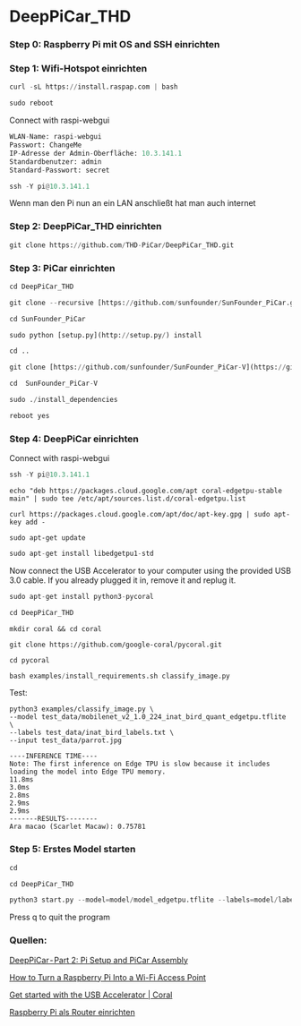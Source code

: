 # DeepPiCar_THD
### Step 0: Raspberry Pi mit OS and SSH einrichten

### Step 1: Wifi-Hotspot einrichten

```python
curl -sL https://install.raspap.com | bash
```

```python
sudo reboot
```

Connect with raspi-webgui

```python
WLAN-Name: raspi-webgui
Passwort: ChangeMe
IP-Adresse der Admin-Oberfläche: 10.3.141.1
Standardbenutzer: admin
Standard-Passwort: secret
```

```python
ssh -Y pi@10.3.141.1
```

Wenn man den Pi nun an ein LAN anschließt hat man auch internet

### Step 2: DeepPiCar_THD einrichten

```python
git clone https://github.com/THD-PiCar/DeepPiCar_THD.git
```

### Step 3: PiCar einrichten

```python
cd DeepPiCar_THD
```

```python
git clone --recursive [https://github.com/sunfounder/SunFounder_PiCar.git](https://github.com/sunfounder/SunFounder_PiCar.git)
```

```python
cd SunFounder_PiCar
```

```python
sudo python [setup.py](http://setup.py/) install
```

```python
cd ..
```

```python
git clone [https://github.com/sunfounder/SunFounder_PiCar-V](https://github.com/sunfounder/SunFounder_PiCar-V) -b V3.0
```

```python
cd  SunFounder_PiCar-V
```

```python
sudo ./install_dependencies
```

```python
reboot yes
```

### Step 4: DeepPiCar einrichten

Connect with raspi-webgui

```python
ssh -Y pi@10.3.141.1
```

```
echo "deb https://packages.cloud.google.com/apt coral-edgetpu-stable main" | sudo tee /etc/apt/sources.list.d/coral-edgetpu.list

curl https://packages.cloud.google.com/apt/doc/apt-key.gpg | sudo apt-key add -

sudo apt-get update
```

```python
sudo apt-get install libedgetpu1-std
```

Now connect the USB Accelerator to your computer using the provided USB 3.0 cable. If you already plugged it in, remove it and replug it.

```python
sudo apt-get install python3-pycoral
```

```python
cd DeepPiCar_THD
```

```
mkdir coral && cd coral

git clone https://github.com/google-coral/pycoral.git

cd pycoral
```

```python
bash examples/install_requirements.sh classify_image.py
```

Test:

```
python3 examples/classify_image.py \
--model test_data/mobilenet_v2_1.0_224_inat_bird_quant_edgetpu.tflite \
--labels test_data/inat_bird_labels.txt \
--input test_data/parrot.jpg
```

```
----INFERENCE TIME----
Note: The first inference on Edge TPU is slow because it includes loading the model into Edge TPU memory.
11.8ms
3.0ms
2.8ms
2.9ms
2.9ms
-------RESULTS--------
Ara macao (Scarlet Macaw): 0.75781
```

### Step 5: Erstes Model starten

```python
cd 
```

```python
cd DeepPiCar_THD
```

```python
python3 start.py --model=model/model_edgetpu.tflite --labels=model/labels.txt
```

Press q to quit the program

### Quellen:
[DeepPiCar - Part 2: Pi Setup and PiCar Assembly](https://towardsdatascience.com/deeppicar-part-2-8512be2133f3)

[How to Turn a Raspberry Pi Into a Wi-Fi Access Point](https://www.tomshardware.com/how-to/raspberry-pi-access-point)

[Get started with the USB Accelerator | Coral](https://coral.ai/docs/accelerator/get-started/#requirements)

[Raspberry Pi als Router einrichten](https://www.tutonaut.de/rasap-raspberry-pi-als-router-accesspoint-oder-wlan-hotspot-nutzen/)
